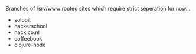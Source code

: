 

Branches of /srv/www rooted sites which require strict seperation for now...

* solobit
* hackerschool
* hack.co.nl
* coffeebook
* clojure-node

